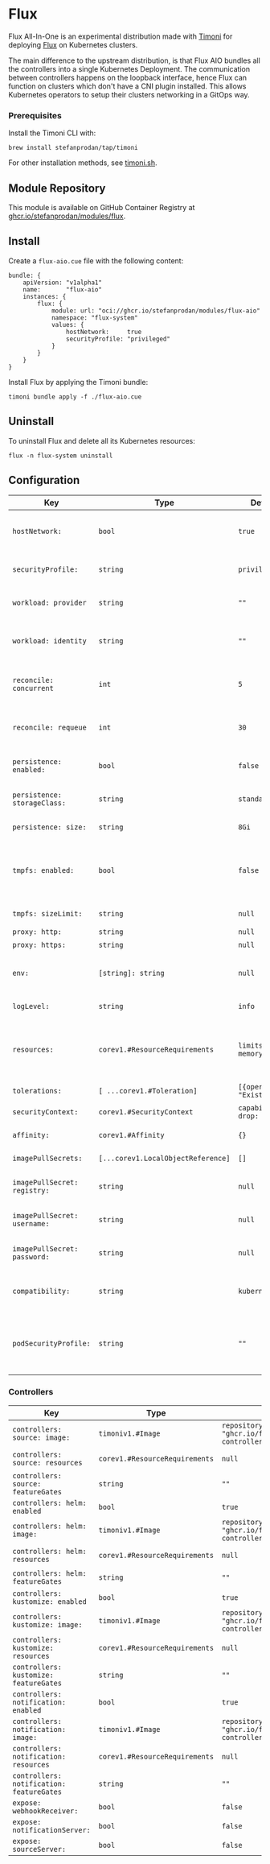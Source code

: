 # Flux

Flux All-In-One is an experimental distribution made with [Timoni](https://github.com/stefanprodan/timoni)
for deploying [Flux](https://fluxcd.io) on Kubernetes clusters.

The main difference to the upstream distribution, is that Flux AIO bundles
all the controllers into a single Kubernetes Deployment.
The communication between controllers happens on the loopback interface, hence
Flux can function on clusters which don't have a CNI plugin installed.
This allows Kubernetes operators to setup their clusters networking in a GitOps way.

### Prerequisites

Install the Timoni CLI with:

```shell
brew install stefanprodan/tap/timoni
```

For other installation methods,
see [timoni.sh](https://timoni.sh/install/).

## Module Repository

This module is available on GitHub Container Registry at
[ghcr.io/stefanprodan/modules/flux](https://github.com/stefanprodan/podinfo/pkgs/container/modules%2Fflux).

## Install

Create a `flux-aio.cue` file with the following content:

```cue
bundle: {
	apiVersion: "v1alpha1"
	name:       "flux-aio"
	instances: {
		flux: {
			module: url: "oci://ghcr.io/stefanprodan/modules/flux-aio"
			namespace: "flux-system"
			values: {
				hostNetwork:     true
				securityProfile: "privileged"
			}
		}
	}
}
```

Install Flux by applying the Timoni bundle:

```shell
timoni bundle apply -f ./flux-aio.cue
```

## Uninstall

To uninstall Flux and delete all its Kubernetes resources:

```shell
flux -n flux-system uninstall
```

## Configuration

| Key                          | Type                               | Default                       | Description                                                                                                                                                                              |
|------------------------------|------------------------------------|-------------------------------|------------------------------------------------------------------------------------------------------------------------------------------------------------------------------------------|
| `hostNetwork:`               | `bool`                             | `true`                        | Host network must be enabled on bare-metal clusters without a CNI preinstalled                                                                                                           |
| `securityProfile:`           | `string`                           | `privileged`                  | To enable Flux multi-tenancy lockdown set the value to `restricted`                                                                                                                      |
| `workload: provider`         | `string`                           | `""`                          | Kubernetes workload identity provider, can be  `aws`, `azure` or `gcp`                                                                                                                   |
| `workload: identity`         | `string`                           | `""`                          | Kubernetes workload ID, can be an AWS Role ARN, Azure Client ID, or GCP Identity Name                                                                                                    |
| `reconcile: concurrent`      | `int`                              | `5`                           | The maximum number of parallel reconciliations per controller                                                                                                                            |
| `reconcile: requeue`         | `int`                              | `30`                          | The interval in seconds at which failing dependencies are reevaluated                                                                                                                    |
| `persistence: enabled:`      | `bool`                             | `false`                       | Enable persistent storage for Flux artifacts                                                                                                                                             |
| `persistence: storageClass:` | `string`                           | `standard`                    | The [PersistentVolumeClaim](https://kubernetes.io/docs/concepts/storage/persistent-volumes/) storage class name                                                                          |
| `persistence: size:`         | `string`                           | `8Gi`                         | The persistent volume size                                                                                                                                                               |
| `tmpfs: enabled:`            | `bool`                             | `false`                       | Enable RAM-backed filesystem for the Flux [emptyDir volume](https://kubernetes.io/docs/concepts/storage/volumes/#emptydir) to speed up the git pull and kustomize build operations       |
| `tmpfs: sizeLimit:`          | `string`                           | `null`                        | The tmpfs memory limit e.g. `500Mi` or `1Gi`                                                                                                                                             |
| `proxy: http:`               | `string`                           | `null`                        | HTTP Proxy URL                                                                                                                                                                           |
| `proxy: https:`              | `string`                           | `null`                        | HTTPS Proxy URL                                                                                                                                                                          |
| `env:`                       | `[string]: string`                 | `null`                        | Environment key values pairs for setting the `env` on all controller containers                                                                                                          |
| `logLevel:`                  | `string`                           | `info`                        | Flux log level can be `debug`, `info`, `error`                                                                                                                                           |
| `resources:`                 | `corev1.#ResourceRequirements`     | `limits: memory: "1Gi"`       | [Kubernetes resource requests and limits](https://kubernetes.io/docs/concepts/configuration/manage-resources-containers) common to all containers, can be overridden by controller basis |
| `tolerations:`               | `[ ...corev1.#Toleration]`         | `[{operator: "Exists"}]`      | [Kubernetes toleration](https://kubernetes.io/docs/concepts/scheduling-eviction/taint-and-toleration)                                                                                    |
| `securityContext:`           | `corev1.#SecurityContext`          | `capabilities: drop: ["ALL"]` | [Kubernetes container security context](https://kubernetes.io/docs/tasks/configure-pod-container/security-context)                                                                       |
| `affinity:`                  | `corev1.#Affinity`                 | `{}`                          | [Kubernetes affinity and anti-affinity](https://kubernetes.io/docs/concepts/scheduling-eviction/assign-pod-node/#affinity-and-anti-affinity)                                             |
| `imagePullSecrets:`          | `[...corev1.LocalObjectReference]` | `[]`                          | [Kubernetes image pull secrets](https://kubernetes.io/docs/concepts/containers/images/#specifying-imagepullsecrets-on-a-pod)                                                             |
| `imagePullSecret: registry:` | `string`                           | `null`                        | Registry address for the generated image pull secret                                                                                                                                     |
| `imagePullSecret: username:` | `string`                           | `null`                        | Registry username for the generated image pull secret                                                                                                                                    |
| `imagePullSecret: password:` | `string`                           | `null`                        | Registry password for the generated image pull secret                                                                                                                                    |
| `compatibility:`             | `string`                           | `kubernetes`                  | Can be set to `openshift` to make the security context compatible with RedHat OpenShift                                                                                                  |                                                                                                 |
| `podSecurityProfile:`        | `string`                           | `""`                          | Can be `privileged` or `restricted`, used for setting the `pod-security.kubernetes.io` labels on the namespace                                                                           |

### Controllers

| Key                                       | Type                           | Default                                                | Description                                                                                                                                                     |
|-------------------------------------------|--------------------------------|--------------------------------------------------------|-----------------------------------------------------------------------------------------------------------------------------------------------------------------|
| `controllers: source: image:`             | `timoniv1.#Image`              | `repository: "ghcr.io/fluxcd/source-controller"`       | Container image, tag and digest                                                                                                                                 |
| `controllers: source: resources`          | `corev1.#ResourceRequirements` | `null`                                                 | Set resource requests and limits specific for the `source-controller` container                                                                                 |
| `controllers: source: featureGates`       | `string`                       | `""`                                                   | Set controller [feature gates](https://fluxcd.io/flux/components/source/options/#feature-gates) e.g. `ObjectLevelWorkloadIdentity=true`                         |
| `controllers: helm: enabled`              | `bool`                         | `true`                                                 | Include the `helm-controller` component                                                                                                                         |
| `controllers: helm: image:`               | `timoniv1.#Image`              | `repository: "ghcr.io/fluxcd/source-controller"`       | Container image, tag and digest                                                                                                                                 |
| `controllers: helm: resources`            | `corev1.#ResourceRequirements` | `null`                                                 | Set resource requests and limits specific for the `helm-controller` container                                                                                   |
| `controllers: helm: featureGates`         | `string`                       | `""`                                                   | Set controller [feature gates](https://fluxcd.io/flux/components/helm/options/#feature-gates) e.g. `DisableChartDigestTracking=true,OOMWatch=true`              |
| `controllers: kustomize: enabled`         | `bool`                         | `true`                                                 | Include the `kustomize-controller` component                                                                                                                    |
| `controllers: kustomize: image:`          | `timoniv1.#Image`              | `repository: "ghcr.io/fluxcd/kustomize-controller"`    | Container image, tag and digest                                                                                                                                 |
| `controllers: kustomize: resources`       | `corev1.#ResourceRequirements` | `null`                                                 | Set resource requests and limits specific for the `kustomize-controller` container                                                                              |
| `controllers: kustomize: featureGates`    | `string`                       | `""`                                                   | Set controller [feature gates](https://fluxcd.io/flux/components/kustomize/options/#feature-gates) e.g. `StrictPostBuildSubstitutions=true,GroupChangeLog=true` |
| `controllers: notification: enabled`      | `bool`                         | `true`                                                 | Include the `notification-controller` component                                                                                                                 |
| `controllers: notification: image:`       | `timoniv1.#Image`              | `repository: "ghcr.io/fluxcd/notification-controller"` | Container image, tag and digest                                                                                                                                 |
| `controllers: notification: resources`    | `corev1.#ResourceRequirements` | `null`                                                 | Set resource requests and limits specific for the `notification-controller` container                                                                           |
| `controllers: notification: featureGates` | `string`                       | `""`                                                   | Set controller [feature gates](https://fluxcd.io/flux/components/notification/options/#feature-gates) e.g. `ObjectLevelWorkloadIdentity=true`                   |
| `expose: webhookReceiver:`                | `bool`                         | `false`                                                | Create the `webhook-reciver` Kubernetes Service                                                                                                                 |
| `expose: notificationServer:`             | `bool`                         | `false`                                                | Create the `notification-controller` Kubernetes Service                                                                                                         |
| `expose: sourceServer:`                   | `bool`                         | `false`                                                | Create the `source-controller` Kubernetes Service                                                                                                               |
